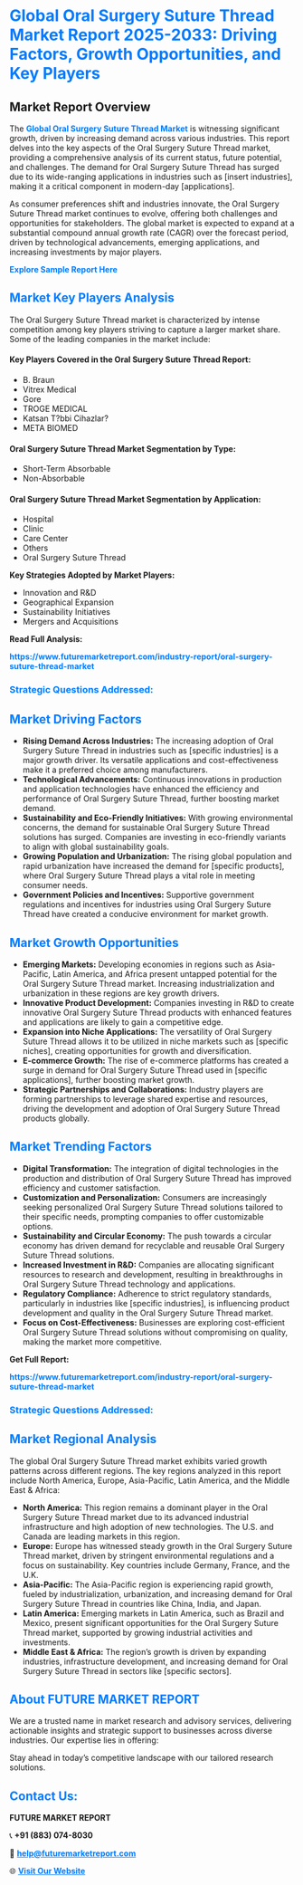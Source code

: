 <h1 style="color: #007BFF;">Global Oral Surgery Suture Thread Market Report 2025-2033: Driving Factors, Growth Opportunities, and Key Players</h1>

<section id="overview">
<h2>Market Report Overview</h2>
<p>The <a href="https://www.futuremarketreport.com/industry-report/oral-surgery-suture-thread-market" style="color: #007BFF; text-decoration: none;"><strong>Global Oral Surgery Suture Thread Market</strong></a> is witnessing significant growth, driven by increasing demand across various industries. This report delves into the key aspects of the Oral Surgery Suture Thread market, providing a comprehensive analysis of its current status, future potential, and challenges. The demand for Oral Surgery Suture Thread has surged due to its wide-ranging applications in industries such as [insert industries], making it a critical component in modern-day [applications].</p>
<p>As consumer preferences shift and industries innovate, the Oral Surgery Suture Thread market continues to evolve, offering both challenges and opportunities for stakeholders. The global market is expected to expand at a substantial compound annual growth rate (CAGR) over the forecast period, driven by technological advancements, emerging applications, and increasing investments by major players.</p>
</section>

<section id="overview">
<p><a href="https://www.futuremarketreport.com/request-sample/reportId=124188" style="color: #007BFF; text-decoration: none;"><strong>Explore Sample Report Here</strong></a></p>
</section>

<section id="key-players">
<h2 style="color: #007BFF;">Market Key Players Analysis</h2>
<p>The Oral Surgery Suture Thread market is characterized by intense competition among key players striving to capture a larger market share. Some of the leading companies in the market include:</p>
<h4>Key Players Covered in the Oral Surgery Suture Thread Report:</h4>
<ul><li>B. Braun</li><li>Vitrex Medical</li><li>Gore</li><li>TROGE MEDICAL</li><li>Katsan T?bbi Cihazlar?</li><li>META BIOMED</li></ul>
<h4>Oral Surgery Suture Thread Market Segmentation by Type:</h4>
<ul><li>Short-Term Absorbable</li><li>Non-Absorbable</li></ul>

<h4>Oral Surgery Suture Thread Market Segmentation by Application:</h4>
<ul><li>Hospital</li><li>Clinic</li><li>Care Center</li><li>Others</li><li>Oral Surgery Suture Thread</li></ul>
<p><strong>Key Strategies Adopted by Market Players:</strong></p>
<ul>
<li>Innovation and R&D</li>
<li>Geographical Expansion</li>
<li>Sustainability Initiatives</li>
<li>Mergers and Acquisitions</li>
</ul>
</section>

<section>
<p><strong>Read Full Analysis: </strong></p><a href="https://www.futuremarketreport.com/industry-report/oral-surgery-suture-thread-market" style="color: #007BFF; text-decoration: none;"><strong>https://www.futuremarketreport.com/industry-report/oral-surgery-suture-thread-market</strong></a>
<h3 style="color: #007BFF;">Strategic Questions Addressed:</h3>
</section>

<section id="driving-factors">
<h2 style="color: #007BFF;">Market Driving Factors</h2>
<ul>
<li><strong>Rising Demand Across Industries:</strong> The increasing adoption of Oral Surgery Suture Thread in industries such as [specific industries] is a major growth driver. Its versatile applications and cost-effectiveness make it a preferred choice among manufacturers.</li>
<li><strong>Technological Advancements:</strong> Continuous innovations in production and application technologies have enhanced the efficiency and performance of Oral Surgery Suture Thread, further boosting market demand.</li>
<li><strong>Sustainability and Eco-Friendly Initiatives:</strong> With growing environmental concerns, the demand for sustainable Oral Surgery Suture Thread solutions has surged. Companies are investing in eco-friendly variants to align with global sustainability goals.</li>
<li><strong>Growing Population and Urbanization:</strong> The rising global population and rapid urbanization have increased the demand for [specific products], where Oral Surgery Suture Thread plays a vital role in meeting consumer needs.</li>
<li><strong>Government Policies and Incentives:</strong> Supportive government regulations and incentives for industries using Oral Surgery Suture Thread have created a conducive environment for market growth.</li>
</ul>
</section>

<section id="growth-opportunities">
<h2 style="color: #007BFF;">Market Growth Opportunities</h2>
<ul>
<li><strong>Emerging Markets:</strong> Developing economies in regions such as Asia-Pacific, Latin America, and Africa present untapped potential for the Oral Surgery Suture Thread market. Increasing industrialization and urbanization in these regions are key growth drivers.</li>
<li><strong>Innovative Product Development:</strong> Companies investing in R&D to create innovative Oral Surgery Suture Thread products with enhanced features and applications are likely to gain a competitive edge.</li>
<li><strong>Expansion into Niche Applications:</strong> The versatility of Oral Surgery Suture Thread allows it to be utilized in niche markets such as [specific niches], creating opportunities for growth and diversification.</li>
<li><strong>E-commerce Growth:</strong> The rise of e-commerce platforms has created a surge in demand for Oral Surgery Suture Thread used in [specific applications], further boosting market growth.</li>
<li><strong>Strategic Partnerships and Collaborations:</strong> Industry players are forming partnerships to leverage shared expertise and resources, driving the development and adoption of Oral Surgery Suture Thread products globally.</li>
</ul>
</section>

<section id="trending-factors">
<h2 style="color: #007BFF;">Market Trending Factors</h2>
<ul>
<li><strong>Digital Transformation:</strong> The integration of digital technologies in the production and distribution of Oral Surgery Suture Thread has improved efficiency and customer satisfaction.</li>
<li><strong>Customization and Personalization:</strong> Consumers are increasingly seeking personalized Oral Surgery Suture Thread solutions tailored to their specific needs, prompting companies to offer customizable options.</li>
<li><strong>Sustainability and Circular Economy:</strong> The push towards a circular economy has driven demand for recyclable and reusable Oral Surgery Suture Thread solutions.</li>
<li><strong>Increased Investment in R&D:</strong> Companies are allocating significant resources to research and development, resulting in breakthroughs in Oral Surgery Suture Thread technology and applications.</li>
<li><strong>Regulatory Compliance:</strong> Adherence to strict regulatory standards, particularly in industries like [specific industries], is influencing product development and quality in the Oral Surgery Suture Thread market.</li>
<li><strong>Focus on Cost-Effectiveness:</strong> Businesses are exploring cost-efficient Oral Surgery Suture Thread solutions without compromising on quality, making the market more competitive.</li>
</ul>
</section>

<section>
<p><strong>Get Full Report: </strong></p><a href="https://www.futuremarketreport.com/industry-report/oral-surgery-suture-thread-market" style="color: #007BFF; text-decoration: none;"><strong>https://www.futuremarketreport.com/industry-report/oral-surgery-suture-thread-market</strong></a>
<h3 style="color: #007BFF;">Strategic Questions Addressed:</h3>
</section>


<section id="regional-analysis">
<h2 style="color: #007BFF;">Market Regional Analysis</h2>
<p>The global Oral Surgery Suture Thread market exhibits varied growth patterns across different regions. The key regions analyzed in this report include North America, Europe, Asia-Pacific, Latin America, and the Middle East & Africa:</p>
<ul>
<li><strong>North America:</strong> This region remains a dominant player in the Oral Surgery Suture Thread market due to its advanced industrial infrastructure and high adoption of new technologies. The U.S. and Canada are leading markets in this region.</li>
<li><strong>Europe:</strong> Europe has witnessed steady growth in the Oral Surgery Suture Thread market, driven by stringent environmental regulations and a focus on sustainability. Key countries include Germany, France, and the U.K.</li>
<li><strong>Asia-Pacific:</strong> The Asia-Pacific region is experiencing rapid growth, fueled by industrialization, urbanization, and increasing demand for Oral Surgery Suture Thread in countries like China, India, and Japan.</li>
<li><strong>Latin America:</strong> Emerging markets in Latin America, such as Brazil and Mexico, present significant opportunities for the Oral Surgery Suture Thread market, supported by growing industrial activities and investments.</li>
<li><strong>Middle East & Africa:</strong> The region’s growth is driven by expanding industries, infrastructure development, and increasing demand for Oral Surgery Suture Thread in sectors like [specific sectors].</li>
</ul>
</section>

<footer>
<h2 style="color: #007BFF;">About FUTURE MARKET REPORT</h2>
<p>We are a trusted name in market research and advisory services, delivering actionable insights and strategic support to businesses across diverse industries. Our expertise lies in offering:</p>

<p>Stay ahead in today’s competitive landscape with our tailored research solutions.</p>

<h2 style="color: #007BFF;">Contact Us:</h2>
<p><strong>FUTURE MARKET REPORT</strong></p>
<p>📞 <strong>+91 (883) 074-8030</strong></p>
<p>📧 <strong><a href="mailto:help@futuremarketreport.com" style="color: #007BFF;">help@futuremarketreport.com</a></strong></p>
<p>🌐 <strong><a href="https://www.futuremarketreport.com/" style="color: #007BFF;">Visit Our Website</a></strong></p>
</footer>